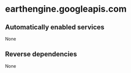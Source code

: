 # earthengine.googleapis.com

## Automatically enabled services

None

## Reverse dependencies

None

